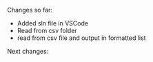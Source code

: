 Changes so far: 
- Added sln file in VSCode 
- Read from csv folder
- read from csv file and output in formatted list

Next changes:
